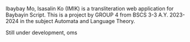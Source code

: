 Ibaybay Mo, Isasalin Ko (IMIK) is a transliteration web application for Baybayin Script. This is a project by GROUP 4 from BSCS 3-3 A.Y. 2023-2024 in the subject Automata and Language Theory.

Still under development, oms
